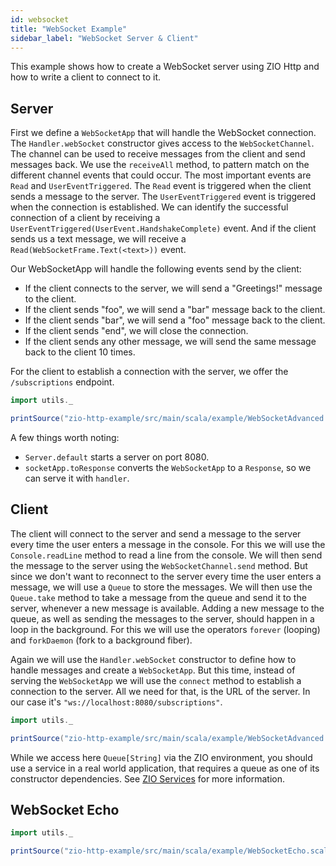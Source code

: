 ```yaml
---
id: websocket
title: "WebSocket Example"
sidebar_label: "WebSocket Server & Client"
---
```


This example shows how to create a WebSocket server using ZIO Http and how to write a client to connect to it.

## Server

First we define a `WebSocketApp` that will handle the WebSocket connection.
The `Handler.webSocket` constructor gives access to the `WebSocketChannel`. The channel can be used to receive messages from the client and send messages back.
We use the `receiveAll` method, to pattern match on the different channel events that could occur.
The most important events are `Read` and `UserEventTriggered`. The `Read` event is triggered when the client sends a message to the server. The `UserEventTriggered` event is triggered when the connection is established.
We can identify the successful connection of a client by receiving a `UserEventTriggered(UserEvent.HandshakeComplete)` event. And if the client sends us a text message, we will receive a `Read(WebSocketFrame.Text(<text>))` event.

Our WebSocketApp will handle the following events send by the client:
* If the client connects to the server, we will send a "Greetings!" message to the client.
* If the client sends "foo", we will send a "bar" message back to the client.
* If the client sends "bar", we will send a "foo" message back to the client.
* If the client sends "end", we will close the connection.
* If the client sends any other message, we will send the same message back to the client 10 times.

For the client to establish a connection with the server, we offer the `/subscriptions` endpoint.

```scala mdoc:passthrough
import utils._

printSource("zio-http-example/src/main/scala/example/WebSocketAdvanced.scala", lines=Seq((3, 7), (9, 60)), showLineNumbers=false)
```

A few things worth noting:
* `Server.default` starts a server on port 8080.
* `socketApp.toResponse` converts the `WebSocketApp` to a `Response`, so we can serve it with `handler`.


## Client

The client will connect to the server and send a message to the server every time the user enters a message in the console.
For this we will use the `Console.readLine` method to read a line from the console. We will then send the message to the server using the `WebSocketChannel.send` method.
But since we don't want to reconnect to the server every time the user enters a message, we will use a `Queue` to store the messages. We will then use the `Queue.take` method to take a message from the queue and send it to the server, whenever a new message is available.
Adding a new message to the queue, as well as sending the messages to the server, should happen in a loop in the background. For this we will use the operators `forever` (looping) and `forkDaemon` (fork to a background fiber).

Again we will use the `Handler.webSocket` constructor to define how to handle messages and create a `WebSocketApp`. But this time, instead of serving the `WebSocketApp` we will use the `connect` method to establish a connection to the server.
All we need for that, is the URL of the server. In our case it's `"ws://localhost:8080/subscriptions"`.

```scala mdoc:passthrough
import utils._

printSource("zio-http-example/src/main/scala/example/WebSocketAdvanced.scala", lines=Seq((3, 7), (62, 99)), showLineNumbers=false)
```

While we access here `Queue[String]` via the ZIO environment, you should use a service in a real world application, that requires a queue as one of its constructor dependencies.
See [ZIO Services](https://zio.dev/reference/service-pattern/) for more information.


## WebSocket Echo

```scala mdoc:passthrough
import utils._

printSource("zio-http-example/src/main/scala/example/WebSocketEcho.scala")
```

